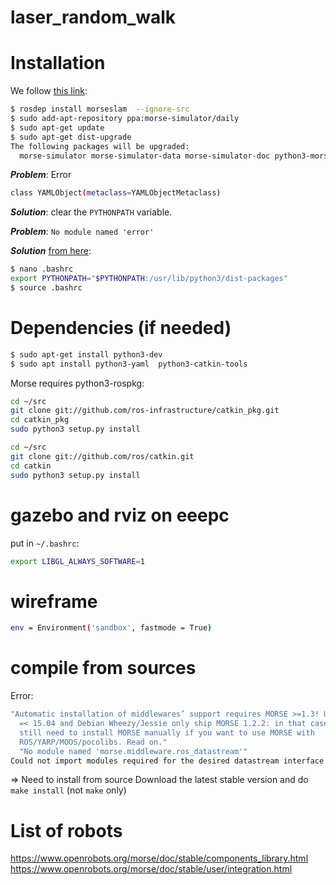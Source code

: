 # laser_random_walk

Installation
============

We follow
[this link](https://www.openrobots.org/morse/doc/stable/user/installation/mw/ros.html):

```bash
$ rosdep install morseslam  --ignore-src
$ sudo add-apt-repository ppa:morse-simulator/daily
$ sudo apt-get update
$ sudo apt-get dist-upgrade
The following packages will be upgraded:
  morse-simulator morse-simulator-data morse-simulator-doc python3-morse-simulator
```

***Problem***:
Error
```bash
class YAMLObject(metaclass=YAMLObjectMetaclass)
```

***Solution***:
clear the ```PYTHONPATH``` variable.

***Problem***: ```No module named 'error'```

***Solution*** [from here](https://www.openrobots.org/morse/doc/stable/user/faq.html):

```bash
$ nano .bashrc
export PYTHONPATH="$PYTHONPATH:/usr/lib/python3/dist-packages"
$ source .bashrc
```

Dependencies (if needed)
========================


```bash
$ sudo apt-get install python3-dev
$ sudo apt install python3-yaml  python3-catkin-tools
```

Morse requires python3-rospkg:

```bash
cd ~/src
git clone git://github.com/ros-infrastructure/catkin_pkg.git
cd catkin_pkg
sudo python3 setup.py install

cd ~/src
git clone git://github.com/ros/catkin.git
cd catkin
sudo python3 setup.py install
```

gazebo and rviz on eeepc
========================

put in ```~/.bashrc```:

```bash
export LIBGL_ALWAYS_SOFTWARE=1
```

# wireframe
```bash
env = Environment('sandbox', fastmode = True)
```

compile from sources
====================

Error:

```bash
"Automatic installation of middlewares’ support requires MORSE >=1.3! Ubuntu
  =< 15.04 and Debian Wheezy/Jessie only ship MORSE 1.2.2: in that case, you
  still need to install MORSE manually if you want to use MORSE with
  ROS/YARP/MOOS/pocolibs. Read on."
  "No module named 'morse.middleware.ros_datastream'"
Could not import modules required for the desired datastream interface
```

=> Need to install from source
Download the latest stable version
and do ```make install``` (not ```make``` only)


List of robots
==============

https://www.openrobots.org/morse/doc/stable/components_library.html
https://www.openrobots.org/morse/doc/stable/user/integration.html
